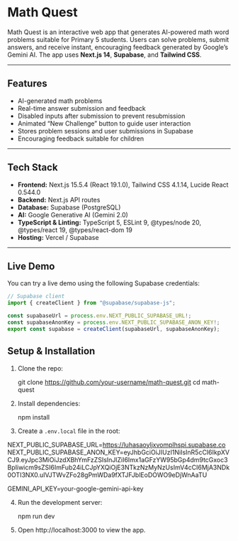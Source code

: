 # Math Quest

Math Quest is an interactive web app that generates AI-powered math word problems suitable for Primary 5 students. Users can solve problems, submit answers, and receive instant, encouraging feedback generated by Google’s Gemini AI. The app uses **Next.js 14**, **Supabase**, and **Tailwind CSS**.

---

## Features

- AI-generated math problems
- Real-time answer submission and feedback
- Disabled inputs after submission to prevent resubmission
- Animated “New Challenge” button to guide user interaction
- Stores problem sessions and user submissions in Supabase
- Encouraging feedback suitable for children

---

## Tech Stack

- **Frontend:** Next.js 15.5.4 (React 19.1.0), Tailwind CSS 4.1.14, Lucide React 0.544.0
- **Backend:** Next.js API routes
- **Database:** Supabase (PostgreSQL)
- **AI:** Google Generative AI (Gemini 2.0)
- **TypeScript & Linting:** TypeScript 5, ESLint 9, @types/node 20, @types/react 19, @types/react-dom 19
- **Hosting:** Vercel / Supabase

---

## Live Demo

You can try a live demo using the following Supabase credentials:

```ts
// Supabase client
import { createClient } from "@supabase/supabase-js";

const supabaseUrl = process.env.NEXT_PUBLIC_SUPABASE_URL!;
const supabaseAnonKey = process.env.NEXT_PUBLIC_SUPABASE_ANON_KEY!;
export const supabase = createClient(supabaseUrl, supabaseAnonKey);
```

Setup & Installation
--------------------

1. Clone the repo:

   git clone https://github.com/your-username/math-quest.git
   cd math-quest

2. Install dependencies:

   npm install

3. Create a `.env.local` file in the root:

NEXT_PUBLIC_SUPABASE_URL=https://luhasaoyljxvomplhspi.supabase.co
NEXT_PUBLIC_SUPABASE_ANON_KEY=eyJhbGciOiJIUzI1NiIsInR5cCI6IkpXVCJ9.eyJpc3MiOiJzdXBhYmFzZSIsInJlZiI6Imx1aGFzYW95bGp4dm9tcGxoc3BpIiwicm9sZSI6ImFub24iLCJpYXQiOjE3NTkzNzMyNzUsImV4cCI6MjA3NDk0OTI3NX0.uIVJTWvZFo28gPmWDa9fXTJFJblEoDOWO9eDjWnAaTU

GEMINI_API_KEY=your-google-gemini-api-key

4. Run the development server:

   npm run dev

5. Open http://localhost:3000 to view the app.
